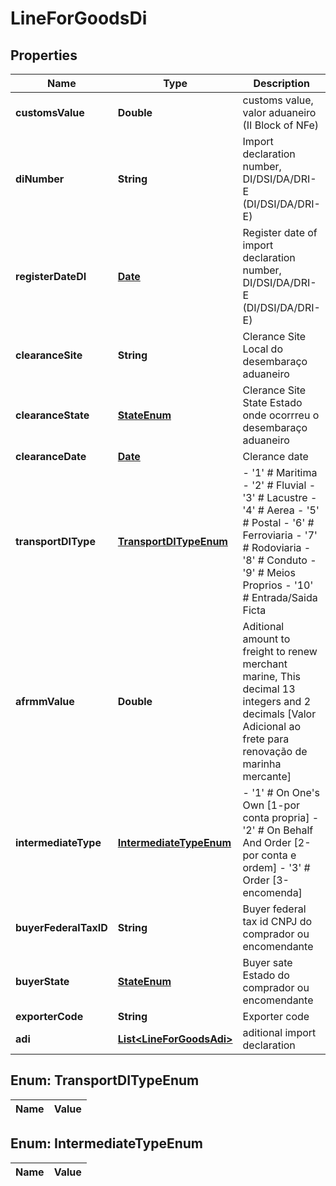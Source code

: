 
# LineForGoodsDi

## Properties
Name | Type | Description | Notes
------------ | ------------- | ------------- | -------------
**customsValue** | **Double** | customs value, valor aduaneiro (II Block of NFe) |  [optional]
**diNumber** | **String** | Import declaration number, DI/DSI/DA/DRI-E (DI/DSI/DA/DRI-E) | 
**registerDateDI** | [**Date**](Date.md) | Register date of import declaration number, DI/DSI/DA/DRI-E (DI/DSI/DA/DRI-E) | 
**clearanceSite** | **String** | Clerance Site Local do desembaraço aduaneiro  | 
**clearanceState** | [**StateEnum**](StateEnum.md) | Clerance Site State Estado onde ocorrreu o desembaraço aduaneiro  | 
**clearanceDate** | [**Date**](Date.md) | Clerance date |  [optional]
**transportDIType** | [**TransportDITypeEnum**](#TransportDITypeEnum) | - &#39;1&#39; # Maritima - &#39;2&#39; # Fluvial - &#39;3&#39; # Lacustre - &#39;4&#39; # Aerea - &#39;5&#39; # Postal - &#39;6&#39; # Ferroviaria - &#39;7&#39; # Rodoviaria - &#39;8&#39; # Conduto - &#39;9&#39; # Meios Proprios - &#39;10&#39; # Entrada/Saida Ficta  | 
**afrmmValue** | **Double** | Aditional amount to freight to renew merchant marine, This decimal 13 integers and 2 decimals [Valor Adicional ao frete para renovação de marinha mercante]  |  [optional]
**intermediateType** | [**IntermediateTypeEnum**](#IntermediateTypeEnum) | - &#39;1&#39; # On One&#39;s Own [1-por conta propria] - &#39;2&#39; # On Behalf And Order [2-por conta e ordem] - &#39;3&#39; # Order [3-encomenda]  | 
**buyerFederalTaxID** | **String** | Buyer federal tax id CNPJ do comprador ou encomendante  |  [optional]
**buyerState** | [**StateEnum**](StateEnum.md) | Buyer sate Estado do comprador ou encomendante  |  [optional]
**exporterCode** | **String** | Exporter code |  [optional]
**adi** | [**List&lt;LineForGoodsAdi&gt;**](LineForGoodsAdi.md) | aditional import declaration | 


<a name="TransportDITypeEnum"></a>
## Enum: TransportDITypeEnum
Name | Value
---- | -----


<a name="IntermediateTypeEnum"></a>
## Enum: IntermediateTypeEnum
Name | Value
---- | -----



